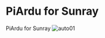 # PiArdu for Sunray
 PiArdu for Sunray
![auto01](https://github.com/Boilevin/PiArdu-for-Sunray/assets/20793073/aba4dffe-f6d7-4568-9d83-e46ca2c8b3be)
